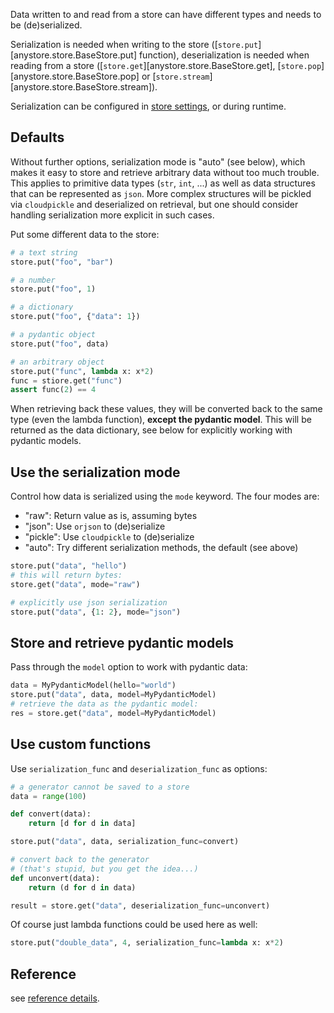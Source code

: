 Data written to and read from a store can have different types and needs to be (de)serialized.

Serialization is needed when writing to the store ([`store.put`][anystore.store.BaseStore.put] function), deserialization is needed when reading from a store ([`store.get`][anystore.store.BaseStore.get], [`store.pop`][anystore.store.BaseStore.pop] or [`store.stream`][anystore.store.BaseStore.stream]).

Serialization can be configured in [store settings](./configuration.md), or during runtime.

## Defaults

Without further options, serialization mode is "auto" (see below), which makes it easy to store and retrieve arbitrary data without too much trouble. This applies to primitive data types (`str`, `int`, ...) as well as data structures that can be represented as `json`. More complex structures will be pickled via `cloudpickle` and deserialized on retrieval, but one should consider handling serialization more explicit in such cases.

Put some different data to the store:

```python
# a text string
store.put("foo", "bar")

# a number
store.put("foo", 1)

# a dictionary
store.put("foo", {"data": 1})

# a pydantic object
store.put("foo", data)

# an arbitrary object
store.put("func", lambda x: x*2)
func = stiore.get("func")
assert func(2) == 4
```

When retrieving back these values, they will be converted back to the same type (even the lambda function), **except the pydantic model**. This will be returned as the data dictionary, see below for explicitly working with pydantic models.

## Use the serialization mode

Control how data is serialized using the `mode` keyword. The four modes are:

- "raw": Return value as is, assuming bytes
- "json": Use `orjson` to (de)serialize
- "pickle": Use `cloudpickle` to (de)serialize
- "auto": Try different serialization methods, the default (see above)

```python
store.put("data", "hello")
# this will return bytes:
store.get("data", mode="raw")

# explicitly use json serialization
store.put("data", {1: 2}, mode="json")
```

## Store and retrieve pydantic models

Pass through the `model` option to work with pydantic data:

```python
data = MyPydanticModel(hello="world")
store.put("data", data, model=MyPydanticModel)
# retrieve the data as the pydantic model:
res = store.get("data", model=MyPydanticModel)
```

## Use custom functions

Use `serialization_func` and `deserialization_func` as options:

```python
# a generator cannot be saved to a store
data = range(100)

def convert(data):
    return [d for d in data]

store.put("data", data, serialization_func=convert)

# convert back to the generator
# (that's stupid, but you get the idea...)
def unconvert(data):
    return (d for d in data)

result = store.get("data", deserialization_func=unconvert)
```

Of course just lambda functions could be used here as well:

```python
store.put("double_data", 4, serialization_func=lambda x: x*2)
```

## Reference

see [reference details](./reference/serialize.md).
